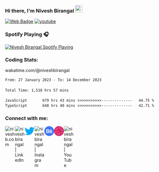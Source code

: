 <!--<img align="right" src='https://github.com/niveshbirangal/niveshbirangal/blob/master/source/gifs/hey.gif' width="150" height="150">-->

### Hi there, I'm Nivesh Birangal <img src="https://github.com/TheDudeThatCode/TheDudeThatCode/blob/master/Assets/Hi.gif" width="24" height="24">

[![Web Badge](https://img.shields.io/badge/-niveshb.com-blueviolet?style=flat-square&logo=webmoney&logoColor=white&link=https://niveshb.com)](https://niveshb.com)
[![youtube](https://img.shields.io/youtube/channel/views/UCpwUP_HiOyG_GHluWpQK59g?style=social)](https://www.youtube.com/watch?v=udY540zICDY&ab_channel=NiveshBirangal/udY540zICDY)


<!--<img align="right" src='https://github.com/niveshbirangal/niveshbirangal/blob/master/source/gifs/song.gif' width="150" height="150">-->

### Spotify Playing 🎧
[<img src="https://spotifynowplaying.vercel.app/api/spotify-playing" alt="Nivesh Birangal Spotify Playing" width="350" />](https://open.spotify.com/user/niveshbirangal)

### Coding Stats: 
wakatime.com/@niveshbirangal
<!--START_SECTION:waka-->

```txt
From: 27 January 2023 - To: 14 December 2023

Total Time: 1,518 hrs 57 mins

JavaScript       679 hrs 43 mins >>>>>>>>>>>--------------   44.75 %
TypeScript       648 hrs 40 mins >>>>>>>>>>>--------------   42.71 %
```

<!--END_SECTION:waka-->

### Connect with me:

[<img align="left" alt="niveshb.com" width="32px" src="https://raw.githubusercontent.com/niveshbirangal/niveshbirangal/master/source/website.svg"/>][website]

[<img align="left" alt="niveshbirangal | LinkedIn" width="32px" src="https://raw.githubusercontent.com/niveshbirangal/niveshbirangal/master/source/linkedin.svg"/>][linkedin]

[<img align="left" alt="niveshbirangal | Twitter" width="32px" src="https://raw.githubusercontent.com/niveshbirangal/niveshbirangal/master/source/twitter.png"/>][twitter]

[<img align="left" alt="niveshbirangal | Instagram" width="32px" src="https://raw.githubusercontent.com/niveshbirangal/niveshbirangal/master/source/instagram.svg"/>][instagram]

[<img align="left" alt="niveshbirangal | Behance" width="32px" src="https://raw.githubusercontent.com/niveshbirangal/niveshbirangal/master/source/behance.png"/>][behance]

[<img align="left" alt="niveshbirangal | Dribbble" width="32px" src="https://raw.githubusercontent.com/niveshbirangal/niveshbirangal/master/source/dribbble.png"/>][dribbble]

[<img align="left" alt="niveshbirangal | YouTube" width="32px" src="https://raw.githubusercontent.com/niveshbirangal/niveshbirangal/master/source/youtube.svg"/>][youtube]

&nbsp;&nbsp;&nbsp;&nbsp;&nbsp;&nbsp;&nbsp;&nbsp;&nbsp;<!--<img align="center" src='https://github.com/niveshbirangal/niveshbirangal/blob/master/source/gifs/head.gif' width="300">-->


[website]: https://niveshb.com
[linkedin]: https://linkedin.com/in/niveshbirangal
[twitter]: https://twitter.com/niveshbirangal
[instagram]: https://instagram.com/niveshbirangal
[behance]: https://www.behance.net/niveshbirangal
[dribbble]: https://dribbble.com/niveshbirangal
[youtube]: https://img.shields.io/youtube/channel/views/UCpwUP_HiOyG_GHluWpQK59g?style=social
